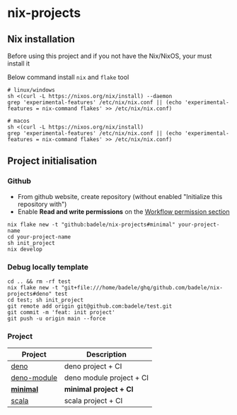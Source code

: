 # nix-projects

## Nix installation

Before using this project and if you not have the Nix/NixOS, your must install it

Below command install `nix` and `flake` tool

```shell
# linux/windows
sh <(curl -L https://nixos.org/nix/install) --daemon
grep 'experimental-features' /etc/nix/nix.conf || (echo 'experimental-features = nix-command flakes' >> /etc/nix/nix.conf)

# macos 
sh <(curl -L https://nixos.org/nix/install)
grep 'experimental-features' /etc/nix/nix.conf || (echo 'experimental-features = nix-command flakes' >> /etc/nix/nix.conf)
```
## Project initialisation

### Github

- From github website, create repository (without enabled
"Initialize this repository with")
- Enable **Read and write permissions** on the [Workflow permission section](
<https://github.com/badele/test/settings/actions>)

```shell
nix flake new -t "github:badele/nix-projects#minimal" your-project-name
cd your-project-name
sh init_project
nix develop
```

### Debug locally template
```shell
cd .. && rm -rf test
nix flake new -t "git+file:///home/badele/ghq/github.com/badele/nix-projects#deno" test
cd test; sh init_project
git remote add origin git@github.com:badele/test.git
git commit -m 'feat: init project'
git push -u origin main --force
```

### Project

| Project                              | Description              |
| -                                    | -                        |
| [deno](projects/deno)                | deno project + CI        |
| [deno-module](/projects/deno-module) | deno module project + CI |
| [**minimal**](projects/minimal)      | **minimal project + CI** |
| [scala](projects/scala)              | scala project + CI       |
